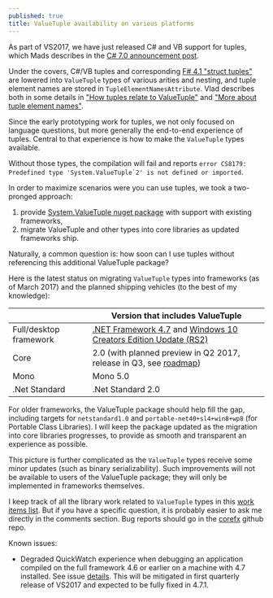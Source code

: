 ```yaml
---
published: true
title: ValueTuple availability on various platforms
---
```


As part of VS2017, we have just released C# and VB support for tuples, which Mads describes in the [C# 7.0 announcement post](https://blogs.msdn.microsoft.com/dotnet/2017/03/09/new-features-in-c-7-0/). 

Under the covers, C#/VB tuples and corresponding [F# 4.1 "struct tuples"](https://blogs.msdn.microsoft.com/dotnet/2016/07/25/a-peek-into-f-4-1/) are lowered into `ValueTuple` types of various arities and nesting, and tuple element names are stored in `TupleElementNamesAttribute`. Vlad describes both in some details in ["How tuples relate to ValueTuple"](http://mustoverride.com/tuples_valuetuple/) and ["More about tuple element names"](http://mustoverride.com/tuples_names/).

Since the early prototyping work for tuples, we not only focused on language questions, but more generally the end-to-end experience of tuples. Central to that experience is how to make the `ValueTuple` types available. 

Without those types, the compilation will fail and reports ``error CS8179: Predefined type 'System.ValueTuple`2' is not defined or imported``.

In order to maximize scenarios were you can use tuples, we took a two-pronged approach:

1. provide [System.ValueTuple nuget package](https://www.nuget.org/packages/System.ValueTuple) with support with existing frameworks,
2. migrate ValueTuple and other types into core libraries as updated frameworks ship.

Naturally, a common question is: how soon can I use tuples without referencing this additional ValueTuple package?

Here is the latest status on migrating `ValueTuple` types into frameworks (as of March 2017) and the planned shipping vehicles (to the best of my knowledge):

|  | Version that includes ValueTuple |
|-----------|----------------------------------|
| Full/desktop framework | [.NET Framework 4.7](https://blogs.msdn.microsoft.com/dotnet/2017/04/05/announcing-the-net-framework-4-7/) and [Windows 10 Creators Edition Update (RS2)](https://answers.microsoft.com/en-us/windows/wiki/windows_10-windows_install/windows-10-creators-edition-update-how-to-get-it/729be3d2-0d9f-4ac5-8a77-66beef65c55d) |
| Core | 2.0 (with planned preview in Q2 2017, release in Q3, see [roadmap](https://github.com/dotnet/core/blob/master/roadmap.md)) |
| Mono | Mono 5.0 |
| .Net Standard | .Net Standard 2.0 | 

For older frameworks, the ValueTuple package should help fill the gap, including targets for `netstandard1.0` and `portable-net40+sl4+win8+wp8` (for Portable Class Libraries). I will keep the package updated as the migration into core libraries progresses, to provide as smooth and transparent an experience as possible.

This picture is further complicated as the `ValueTuple` types receive some minor updates (such as binary serializability). Such improvements will not be available to users of the ValueTuple package; they will only be implemented in frameworks themselves.

I keep track of all the library work related to `ValueTuple` types in this [work items list](https://github.com/dotnet/roslyn/issues/13177). But if you have a specific question, it is probably easier to ask me directly in the comments section. Bug reports should go in the [corefx](https://github.com/dotnet/corefx/issues/new) github repo.

Known issues:
- Degraded QuickWatch experience when debugging an application compiled on the full framework 4.6 or earlier on a machine with 4.7 installed. See issue [details](https://github.com/dotnet/corefx/issues/16195). This will be mitigated in first quarterly release of VS2017 and expected to be fully fixed in 4.7.1.
